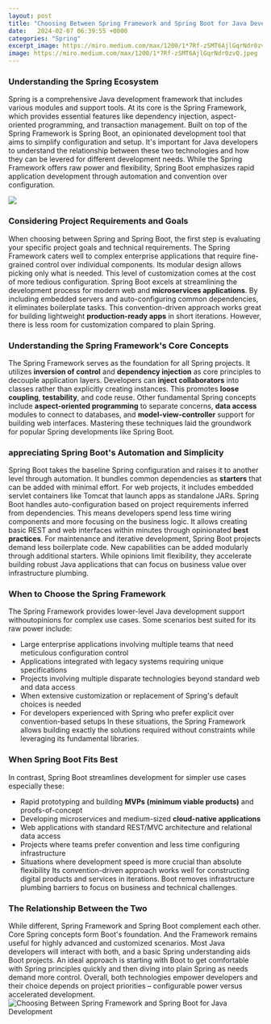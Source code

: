 ```yaml
---
layout: post
title: "Choosing Between Spring Framework and Spring Boot for Java Development"
date:   2024-02-07 06:39:55 +0000
categories: "Spring"
excerpt_image: https://miro.medium.com/max/1200/1*7Rf-zSMT6AjlGqrNdr0zvQ.jpeg
image: https://miro.medium.com/max/1200/1*7Rf-zSMT6AjlGqrNdr0zvQ.jpeg
---
```


### Understanding the Spring Ecosystem
Spring is a comprehensive Java development framework that includes various modules and support tools. At its core is the Spring Framework, which provides essential features like dependency injection, aspect-oriented programming, and transaction management. Built on top of the Spring Framework is Spring Boot, an opinionated development tool that aims to simplify configuration and setup. 
It's important for Java developers to understand the relationship between these two technologies and how they can be levered for different development needs. While the Spring Framework offers raw power and flexibility, Spring Boot emphasizes rapid application development through automation and convention over configuration.

![](https://pattemdigital.com/production/wp-content/uploads/2020/06/get_to_know_spring_boot_image_01.png)
### Considering Project Requirements and Goals
When choosing between Spring and Spring Boot, the first step is evaluating your specific project goals and technical requirements. The Spring Framework caters well to complex enterprise applications that require fine-grained control over individual components. Its modular design allows picking only what is needed. This level of customization comes at the cost of more tedious configuration.
Spring Boot excels at streamlining the development process for modern web and **microservices applications**. By including embedded servers and auto-configuring common dependencies, it eliminates boilerplate tasks. This convention-driven approach works great for building lightweight **production-ready apps** in short iterations. However, there is less room for customization compared to plain Spring.
### Understanding the Spring Framework's Core Concepts 
The Spring Framework serves as the foundation for all Spring projects. It utilizes **inversion of control** and **dependency injection** as core principles to decouple application layers. Developers can **inject collaborators** into classes rather than explicitly creating instances. This promotes **loose coupling**, **testability**, and code reuse.
Other fundamental Spring concepts include **aspect-oriented programming** to separate concerns, **data access** modules to connect to databases, and **model-view-controller** support for building web interfaces. Mastering these techniques laid the groundwork for popular Spring developments like Spring Boot.
### appreciating Spring Boot's Automation and Simplicity
Spring Boot takes the baseline Spring configuration and raises it to another level through automation. It bundles common dependencies as **starters** that can be added with minimal effort. For web projects, it includes embedded servlet containers like Tomcat that launch apps as standalone JARs. 
Spring Boot handles auto-configuration based on project requirements inferred from dependencies. This means developers spend less time wiring components and more focusing on the business logic. It allows creating basic REST and web interfaces within minutes through opinionated **best practices**.
For maintenance and iterative development, Spring Boot projects demand less boilerplate code. New capabilities can be added modularly through additional starters. While opinions limit flexibility, they accelerate building robust Java applications that can focus on business value over infrastructure plumbing.
### When to Choose the Spring Framework
The Spring Framework provides lower-level Java development support withoutopinions for complex use cases. Some scenarios best suited for its raw power include:
- Large enterprise applications involving multiple teams that need meticulous configuration control
- Applications integrated with legacy systems requiring unique specifications  
- Projects involving multiple disparate technologies beyond standard web and data access
- When extensive customization or replacement of Spring's default choices is needed
- For developers experienced with Spring who prefer explicit over convention-based setups
In these situations, the Spring Framework allows building exactly the solutions required without constraints while leveraging its fundamental libraries.
### When Spring Boot Fits Best
In contrast, Spring Boot streamlines development for simpler use cases especially these:
- Rapid prototyping and building **MVPs (minimum viable products)** and proofs-of-concept
- Developing microservices and medium-sized **cloud-native applications**  
- Web applications with standard REST/MVC architecture and relational data access
- Projects where teams prefer convention and less time configuring infrastructure
- Situations where development speed is more crucial than absolute flexibility
Its convention-driven approach works well for constructing digital products and services in iterations. Boot removes infrastructure plumbing barriers to focus on business and technical challenges.
### The Relationship Between the Two
While different, Spring Framework and Spring Boot complement each other. Core Spring concepts form Boot's foundation. And the Framework remains useful for highly advanced and customized scenarios. Most Java developers will interact with both, and a basic Spring understanding aids Boot projects.
An ideal approach is starting with Boot to get comfortable with Spring principles quickly and then diving into plain Spring as needs demand more control. Overall, both technologies empower developers and their choice depends on project priorities – configurable power versus accelerated development.
 ![Choosing Between Spring Framework and Spring Boot for Java Development](https://miro.medium.com/max/1200/1*7Rf-zSMT6AjlGqrNdr0zvQ.jpeg)